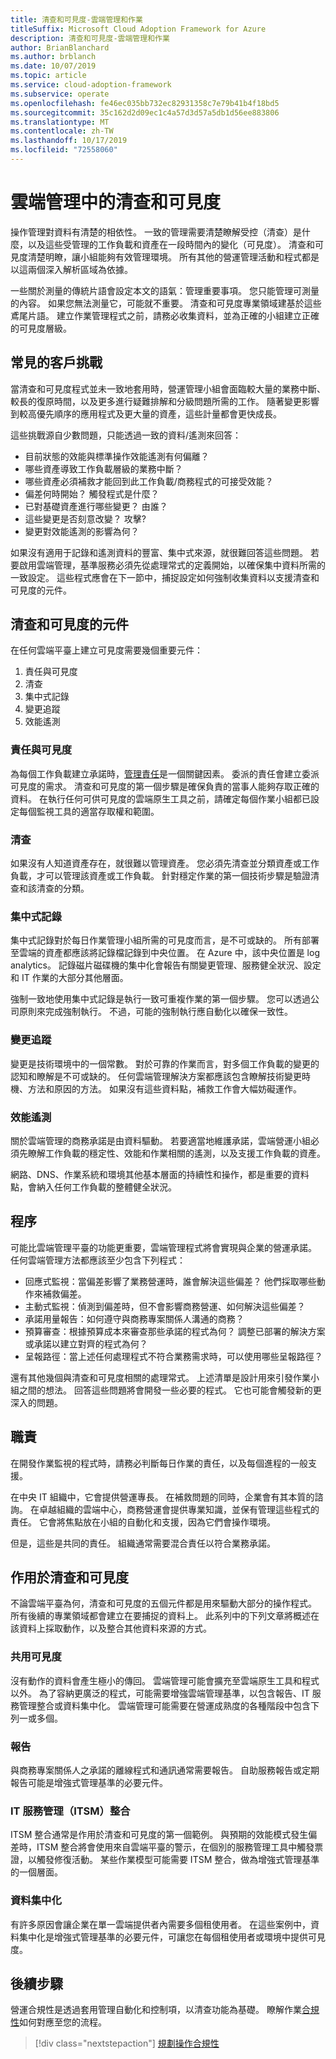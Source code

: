 ```yaml
---
title: 清查和可見度-雲端管理和作業
titleSuffix: Microsoft Cloud Adoption Framework for Azure
description: 清查和可見度-雲端管理和作業
author: BrianBlanchard
ms.author: brblanch
ms.date: 10/07/2019
ms.topic: article
ms.service: cloud-adoption-framework
ms.subservice: operate
ms.openlocfilehash: fe46ec035bb732ec82931358c7e79b41b4f18bd5
ms.sourcegitcommit: 35c162d2d09ec1c4a57d3d57a5db1d56ee883806
ms.translationtype: MT
ms.contentlocale: zh-TW
ms.lasthandoff: 10/17/2019
ms.locfileid: "72558060"
---
```

# <a name="inventory-and-visibility-in-cloud-management"></a>雲端管理中的清查和可見度

操作管理對資料有清楚的相依性。 一致的管理需要清楚瞭解受控（清查）是什麼，以及這些受管理的工作負載和資產在一段時間內的變化（可見度）。 清查和可見度清楚明瞭，讓小組能夠有效管理環境。 所有其他的營運管理活動和程式都是以這兩個深入解析區域為依據。

一些關於測量的傳統片語會設定本文的語氣：管理重要事項。 您只能管理可測量的內容。 如果您無法測量它，可能就不重要。 清查和可見度專業領域建基於這些鳶尾片語。 建立作業管理程式之前，請務必收集資料，並為正確的小組建立正確的可見度層級。

## <a name="common-customer-challenges"></a>常見的客戶挑戰

當清查和可見度程式並未一致地套用時，營運管理小組會面臨較大量的業務中斷、較長的復原時間，以及更多進行疑難排解和分級問題所需的工作。 隨著變更影響到較高優先順序的應用程式及更大量的資產，這些計量都會更快成長。

這些挑戰源自少數問題，只能透過一致的資料/遙測來回答：

- 目前狀態的效能與標準操作效能遙測有何偏離？
- 哪些資產導致工作負載層級的業務中斷？
- 哪些資產必須補救才能回到此工作負載/商務程式的可接受效能？
- 偏差何時開始？ 觸發程式是什麼？
- 已對基礎資產進行哪些變更？ 由誰？
- 這些變更是否刻意改變？ 攻擊?
- 變更對效能遙測的影響為何？

如果沒有適用于記錄和遙測資料的豐富、集中式來源，就很難回答這些問題。 若要啟用雲端管理，基準服務必須先從處理常式的定義開始，以確保集中資料所需的一致設定。 這些程式應會在下一節中，捕捉設定如何強制收集資料以支援清查和可見度的元件。

## <a name="components-of-inventory-and-visibility"></a>清查和可見度的元件

在任何雲端平臺上建立可見度需要幾個重要元件：

1. 責任與可見度
2. 清查
3. 集中式記錄
4. 變更追蹤
5. 效能遙測

### <a name="responsibility-and-visibility"></a>責任與可見度

為每個工作負載建立承諾時，[管理責任](./commitment.md#management-responsibility)是一個關鍵因素。 委派的責任會建立委派可見度的需求。 清查和可見度的第一個步驟是確保負責的當事人能夠存取正確的資料。 在執行任何可供可見度的雲端原生工具之前，請確定每個作業小組都已設定每個監視工具的適當存取權和範圍。

### <a name="inventory"></a>清查

如果沒有人知道資產存在，就很難以管理資產。 您必須先清查並分類資產或工作負載，才可以管理該資產或工作負載。 針對穩定作業的第一個技術步驟是驗證清查和該清查的分類。

### <a name="central-logging"></a>集中式記錄

集中式記錄對於每日作業管理小組所需的可見度而言，是不可或缺的。 所有部署至雲端的資產都應該將記錄檔記錄到中央位置。 在 Azure 中，該中央位置是 log analytics。 記錄磁片磁碟機的集中化會報告有關變更管理、服務健全狀況、設定和 IT 作業的大部分其他層面。

強制一致地使用集中式記錄是執行一致可重複作業的第一個步驟。 您可以透過公司原則來完成強制執行。 不過，可能的強制執行應自動化以確保一致性。

### <a name="change-tracking"></a>變更追蹤

變更是技術環境中的一個常數。 對於可靠的作業而言，對多個工作負載的變更的認知和瞭解是不可或缺的。 任何雲端管理解決方案都應該包含瞭解技術變更時機、方法和原因的方法。 如果沒有這些資料點，補救工作會大幅妨礙運作。

### <a name="performance-telemetry"></a>效能遙測

關於雲端管理的商務承諾是由資料驅動。 若要適當地維護承諾，雲端營運小組必須先瞭解工作負載的穩定性、效能和作業相關的遙測，以及支援工作負載的資產。

網路、DNS、作業系統和環境其他基本層面的持續性和操作，都是重要的資料點，會納入任何工作負載的整體健全狀況。

## <a name="processes"></a>程序

可能比雲端管理平臺的功能更重要，雲端管理程式將會實現與企業的營運承諾。 任何雲端管理方法都應該至少包含下列程式：

- 回應式監視：當偏差影響了業務營運時，誰會解決這些偏差？ 他們採取哪些動作來補救偏差。
- 主動式監視：偵測到偏差時，但不會影響商務營運、如何解決這些偏差？
- 承諾用量報告：如何遵守與商務專案關係人溝通的商務？
- 預算審查：根據預算成本來審查那些承諾的程式為何？ 調整已部署的解決方案或承諾以建立對齊的程式為何？
- 呈報路徑：當上述任何處理程式不符合業務需求時，可以使用哪些呈報路徑？

還有其他幾個與清查和可見度相關的處理常式。 上述清單是設計用來引發作業小組之間的想法。 回答這些問題將會開發一些必要的程式。 它也可能會觸發新的更深入的問題。

## <a name="responsibilities"></a>職責

在開發作業監視的程式時，請務必判斷每日作業的責任，以及每個進程的一般支援。

在中央 IT 組織中，它會提供營運專長。 在補救問題的同時，企業會有其本質的諮詢。
在卓越組織的雲端中心，商務營運會提供專業知識，並保有管理這些程式的責任。 它會將焦點放在小組的自動化和支援，因為它們會操作環境。

但是，這些是共同的責任。 組織通常需要混合責任以符合業務承諾。

## <a name="acting-on-inventory-and-visibility"></a>作用於清查和可見度

不論雲端平臺為何，清查和可見度的五個元件都是用來驅動大部分的操作程式。 所有後續的專業領域都會建立在要捕捉的資料上。 此系列中的下列文章將概述在該資料上採取動作，以及整合其他資料來源的方式。

### <a name="sharing-visibility"></a>共用可見度

沒有動作的資料會產生極小的傳回。 雲端管理可能會擴充至雲端原生工具和程式以外。 為了容納更廣泛的程式，可能需要增強雲端管理基準，以包含報告、IT 服務管理整合或資料集中化。 雲端管理可能需要在營運成熟度的各種階段中包含下列一或多個。

### <a name="reporting"></a>報告

與商務專案關係人之承諾的離線程式和通訊通常需要報告。 自助服務報告或定期報告可能是增強式管理基準的必要元件。

### <a name="it-service-management-itsm-integration"></a>IT 服務管理（ITSM）整合

ITSM 整合通常是作用於清查和可見度的第一個範例。 與預期的效能模式發生偏差時，ITSM 整合將會使用來自雲端平臺的警示，在個別的服務管理工具中觸發票證，以觸發修復活動。 某些作業模型可能需要 ITSM 整合，做為增強式管理基準的一個層面。

### <a name="data-centralization"></a>資料集中化

有許多原因會讓企業在單一雲端提供者內需要多個租使用者。 在這些案例中，資料集中化是增強式管理基準的必要元件，可讓您在每個租使用者或環境中提供可見度。

## <a name="next-steps"></a>後續步驟

營運合規性是透過套用管理自動化和控制項，以清查功能為基礎。 瞭解作業[合規性](./operational-compliance.md)如何對應至您的流程。

> [!div class="nextstepaction"]
> [規劃操作合規性](./operational-compliance.md)
